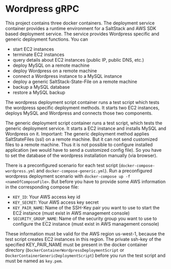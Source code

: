# Wordpress gRPC

This project contains three docker containers. The deployment service container provides a runtime environment for a SaltStack and AWS SDK based deployment service.
The service provides Wordpress specific and generic deployment functions. You can
* start EC2 instances
* terminate EC2 instances
* query details about EC2 instances (public IP, public DNS, etc.)
* deploy MySQL on a remote machine
* deploy Wordpress on a remote machine
* connect a Wordpress instance to a MySQL instance
* deploy a generic SaltStack-State-File on a remote machine
* backup a MySQL database
* restore a MySQL backup

The wordpress deployment script container runs a test script which tests the wordpress specific deployment methods.
It starts two EC2 instances, deploys MySQL and Wordpress and connects those two components.

The generic deployment script container runs a test script, which tests the generic deployment service. It starts a EC2 instance and installs MySQL and Wordpress on it. Important: The generic deployment method applies SaltStateFiles (ssl) on a remote machine. But it can not send customized files to a remote machine. Thus it is not possible to configure installed application (we would have to send a customized config file). So you have to set the database of the wordpress installation manually (via browser).

There is a preconfigured scenario for each test script (```docker-compose-wordpress.yml``` and ```docker-compose-generic.yml```).
Run a preconfigured wordpress deployment scenario with ```docker-compose up -f <nameOfComposeFile>```. But before you have to provide some AWS information in the corresponding compose file:
* ```KEY_ID```: Your AWS access key id
* ```KEY_SECRET```: Your AWS access key secret
* ```KEY_PAIR_NAME```: Name of the SSH-Key pair you want to use to start the EC2 instance (must exist in AWS management console)
* ```SECURITY_GROUP_NAME```: Name of the security group you want to use to configure the EC2 instance (must exist in AWS management console)

These information must be valid for the AWS region us-west-1, because the test script creates EC2 instances in this region.
The private ssh-key of the specified KEY_PAIR_NAME must be present in the docker container directory (```DockerContainerWordpressDeploymentScript``` or ```DockerContainerGenericDeploymentScript```) before you run the test script and must be named as ```key.pem```.
